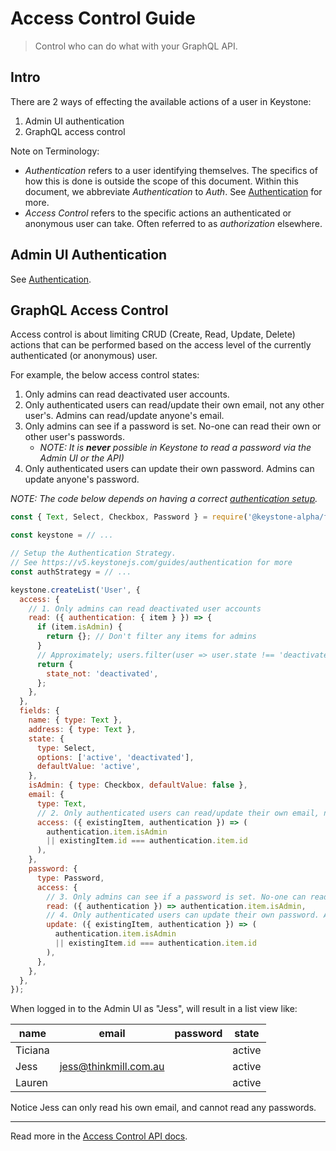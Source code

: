 <!--[meta]
section: guides
title: Access Control
[meta]-->

# Access Control Guide

> Control who can do what with your GraphQL API.

## Intro

There are 2 ways of effecting the available actions of a user in Keystone:

1. Admin UI authentication
2. GraphQL access control

Note on Terminology:

- _Authentication_ refers to a user identifying themselves.
  The specifics of how this is done is outside the scope of this document.
  Within this document, we abbreviate _Authentication_ to _Auth_.
  See [Authentication](https://v5.keystonejs.com/guides/authentication) for more.
- _Access Control_ refers to the specific actions an authenticated or anonymous
  user can take. Often referred to as _authorization_ elsewhere.

## Admin UI Authentication

See [Authentication](https://v5.keystonejs.com/guides/authentication).

## GraphQL Access Control

Access control is about limiting CRUD (Create, Read, Update, Delete) actions that can be performed based on the
access level of the currently authenticated (or anonymous) user.

For example, the below access control states:

1. Only admins can read deactivated user accounts.
2. Only authenticated users can read/update their own email, not any other
   user's. Admins can read/update anyone's email.
3. Only admins can see if a password is set. No-one can read their own or other
   user's passwords.
   - _NOTE: It is **never** possible in Keystone to read a password via the
     Admin UI or the API)_
4. Only authenticated users can update their own password. Admins can update
   anyone's password.

_NOTE: The code below depends on having a correct [authentication setup](https://v5.keystonejs.com/guides/authentication)._

```javascript
const { Text, Select, Checkbox, Password } = require('@keystone-alpha/fields');

const keystone = // ...

// Setup the Authentication Strategy.
// See https://v5.keystonejs.com/guides/authentication for more
const authStrategy = // ...

keystone.createList('User', {
  access: {
    // 1. Only admins can read deactivated user accounts
    read: ({ authentication: { item } }) => {
      if (item.isAdmin) {
        return {}; // Don't filter any items for admins
      }
      // Approximately; users.filter(user => user.state !== 'deactivated');
      return {
        state_not: 'deactivated',
      };
    },
  },
  fields: {
    name: { type: Text },
    address: { type: Text },
    state: {
      type: Select,
      options: ['active', 'deactivated'],
      defaultValue: 'active',
    },
    isAdmin: { type: Checkbox, defaultValue: false },
    email: {
      type: Text,
      // 2. Only authenticated users can read/update their own email, not any other user's. Admins can read/update anyone's email.
      access: ({ existingItem, authentication }) => (
        authentication.item.isAdmin
        || existingItem.id === authentication.item.id
      ),
    },
    password: {
      type: Password,
      access: {
        // 3. Only admins can see if a password is set. No-one can read their own or other user's passwords.
        read: ({ authentication }) => authentication.item.isAdmin,
        // 4. Only authenticated users can update their own password. Admins can update anyone's password.
        update: ({ existingItem, authentication }) => (
          authentication.item.isAdmin
          || existingItem.id === authentication.item.id
        ),
      },
    },
  },
});
```

When logged in to the Admin UI as "Jess", will result in a list view like:

| name    | email                 | password | state  |
| ------- | --------------------- | -------- | ------ |
| Ticiana |                       |          | active |
| Jess    | jess@thinkmill.com.au |          | active |
| Lauren  |                       |          | active |

Notice Jess can only read his own email, and cannot read any passwords.

---

Read more in the [Access Control API docs](https://v5.keystonejs.com/api/access-control).
